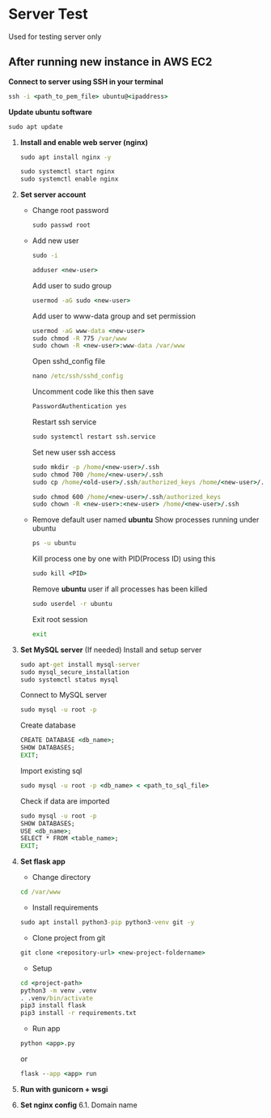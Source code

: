 # Server Test

Used for testing server only


## After running new instance in AWS EC2

**Connect to server using SSH in your terminal**
```cmd
ssh -i <path_to_pem_file> ubuntu@<ipaddress>
```

**Update ubuntu software**
```cmd
sudo apt update
```

1. **Install and enable web server (nginx)**
   ```cmd
   sudo apt install nginx -y
   ```
   ```cmd
   sudo systemctl start nginx
   sudo systemctl enable nginx
   ```

2. **Set server account**
   
   * Change root password
      ```cmd
      sudo passwd root
      ```
   
   * Add new user
      ```cmd
      sudo -i
      ```
      ```cmd
      adduser <new-user>
      ```
      Add user to sudo group
      ```cmd
      usermod -aG sudo <new-user>
      ```
      Add user to www-data group and set permission
      ```cmd
      usermod -aG www-data <new-user>
      sudo chmod -R 775 /var/www
      sudo chown -R <new-user>:www-data /var/www
      ```
      Open sshd_config file
      ```cmd
      nano /etc/ssh/sshd_config
      ```
      Uncomment code like this then save
      ```cmd
      PasswordAuthentication yes
      ```
      Restart ssh service
      ```cmd
      sudo systemctl restart ssh.service
      ```
      Set new user ssh access 
      ```cmd
      sudo mkdir -p /home/<new-user>/.ssh
      sudo chmod 700 /home/<new-user>/.ssh
      sudo cp /home/<old-user>/.ssh/authorized_keys /home/<new-user>/.ssh/authorized_keys
      ```
      ```cmd
      sudo chmod 600 /home/<new-user>/.ssh/authorized_keys
      sudo chown -R <new-user>:<new-user> /home/<new-user>/.ssh
      ```
      
   * Remove default user named **ubuntu**
      Show processes running under ubuntu
      ```cmd
      ps -u ubuntu
      ```
      Kill process one by one with PID(Process ID) using this
      ```cmd
      sudo kill <PID>
      ```
      Remove **ubuntu** user if all processes has been killed
      ```cmd
      sudo userdel -r ubuntu
      ```
      Exit root session
      ```cmd
      exit
      ```
   
4. **Set MySQL server** (If needed)
   Install and setup server
   ```cmd
   sudo apt-get install mysql-server
   sudo mysql_secure_installation
   sudo systemctl status mysql
   ```
   
   Connect to MySQL server
   ```cmd
   sudo mysql -u root -p
   ```
   
   Create database
   ```cmd
   CREATE DATABASE <db_name>;
   SHOW DATABASES;
   EXIT;
   ```
   
   Import existing sql
   ```cmd
   sudo mysql -u root -p <db_name> < <path_to_sql_file>
   ```
   
   Check if data are imported
   ```cmd
   sudo mysql -u root -p
   SHOW DATABASES;
   USE <db_name>;
   SELECT * FROM <table_name>;
   EXIT;
   ```

5. **Set flask app**

   * Change directory
   ```cmd
   cd /var/www
   ```
   
   * Install requirements
   ```cmd
   sudo apt install python3-pip python3-venv git -y
   ```
   
   * Clone project from git
   ```cmd
   git clone <repository-url> <new-project-foldername>
   ```

   * Setup
   ```cmd
   cd <project-path>
   python3 -m venv .venv
   . .venv/bin/activate
   pip3 install flask
   pip3 install -r requirements.txt
   ```

   * Run app
   ```cmd
   python <app>.py
   ```
   or
   ```cmd
   flask --app <app> run
   ```
      
7. **Run with gunicorn + wsgi**
   
8. **Set nginx config**
   6.1. Domain name
